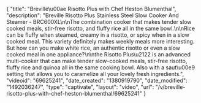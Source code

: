 {
    "title": "Breville\u00ae Risotto Plus with Chef Heston Blumenthal",
    "description": "Breville Risotto Plus Stainless Steel Slow Cooker And Steamer - BRC600XL\n\nThe combination cooker that makes tender slow cooked meals, stir-free risotto, and fluffy rice all in the same bowl.\n\nRice can be fluffy when steamed, creamy in a risotto, or spicy when in a slow cooked meal. This variety definitely makes weekly meals more interesting. But how can you make white rice, an authentic risotto or even a slow cooked meal in one appliance?\n\nthe Risotto Plus\u2122 is an advanced multi-cooker that can make tender slow-cooked meals, stir-free risotto, fluffy rice and quinoa all in the same cooking bowl. Also with a saut\u00e9 setting that allows you to caramelize all your lovely fresh ingredients.",
    "videoid": "69625241",
    "date_created": "1380919790",
    "date_modified": "1492036247",
    "type": "captivate",
    "layout": "video",
    "url": "\/v\/breville-risotto-plus-with-chef-heston-blumenthal\/69625241"
}